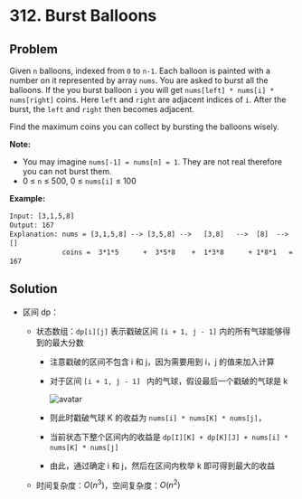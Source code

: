 # 312. Burst Balloons
## Problem

Given `n` balloons, indexed from `0` to `n-1`. Each balloon is painted with a number on it represented by array `nums`. You are asked to burst all the balloons. If the you burst balloon `i` you will get `nums[left] * nums[i] * nums[right]` coins. Here `left` and `right` are adjacent indices of `i`. After the burst, the `left` and `right` then becomes adjacent.

Find the maximum coins you can collect by bursting the balloons wisely.

**Note:**

- You may imagine `nums[-1] = nums[n] = 1`. They are not real therefore you can not burst them.
- 0 ≤ `n` ≤ 500, 0 ≤ `nums[i]` ≤ 100

**Example:**

```
Input: [3,1,5,8]
Output: 167 
Explanation: nums = [3,1,5,8] --> [3,5,8] -->   [3,8]   -->  [8]  --> []
             coins =  3*1*5      +  3*5*8    +  1*3*8      + 1*8*1   = 167
```

## Solution

- 区间 dp：

  - 状态数组：`dp[i][j]` 表示戳破区间 `[i + 1, j - 1]` 内的所有气球能够得到的最大分数

    - 注意戳破的区间不包含 i 和 j，因为需要用到 i，j 的值来加入计算

    - 对于区间 `[i + 1, j - 1] ` 内的气球，假设最后一个戳破的气球是 k

      ![avatar](..\..\pic\lc312.png)

    - 则此时戳破气球 K 的收益为 `nums[i] * nums[K] * nums[j]`，

    - 当前状态下整个区间内的收益是 `dp[I][K] + dp[K][J] + nums[i] * nums[K] * nums[j]`

    - 由此，通过确定 i 和 j，然后在区间内枚举 k 即可得到最大的收益

  - 时间复杂度：$O(n^3)$，空间复杂度：$O(n^2)$